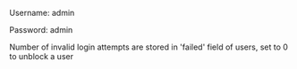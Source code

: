 Username: admin

Password: admin


Number of invalid login attempts are stored in 'failed' field of users, set to 0 to unblock a user
